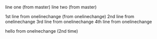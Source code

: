 
line one (from master)
line two (from master)

1st line from onelinechange (from onelinechange)
2nd line from onelinechange 
3rd line from onelinechange
4th line from onelinechange


hello from onelnechange (2nd time)
